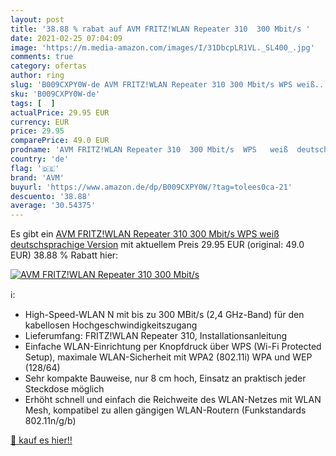 ```yaml
---
layout: post
title: '38.88 % rabat auf AVM FRITZ!WLAN Repeater 310  300 Mbit/s '
date: 2021-02-25 07:04:09
image: 'https://m.media-amazon.com/images/I/31DbcpLR1VL._SL400_.jpg'
comments: true
category: ofertas
author: ring
slug: 'B009CXPY0W-de AVM FRITZ!WLAN Repeater 310 300 Mbit/s WPS weiß...'
sku: 'B009CXPY0W-de'
tags: [  ]
actualPrice: 29.95 EUR
currency: EUR
price: 29.95
comparePrice: 49.0 EUR
prodname: 'AVM FRITZ!WLAN Repeater 310  300 Mbit/s  WPS   weiß  deutschsprachige Version'
country: 'de'
flag: '🇩🇪'
brand: 'AVM'
buyurl: 'https://www.amazon.de/dp/B009CXPY0W/?tag=tolees0ca-21'
descuento: '38.88'
average: '30.54375'
---
```


Es gibt ein [AVM FRITZ!WLAN Repeater 310  300 Mbit/s  WPS   weiß  deutschsprachige Version](https://www.amazon.de/dp/B009CXPY0W/?tag=tolees0ca-21) mit aktuellem Preis 29.95 EUR (original: 49.0 EUR) 38.88 % Rabatt hier:

[![AVM FRITZ!WLAN Repeater 310  300 Mbit/s ](https://m.media-amazon.com/images/I/31DbcpLR1VL._SL400_.jpg)](https://www.amazon.de/dp/B009CXPY0W/?tag=tolees0ca-21)

ℹ️:

- High-Speed-WLAN N mit bis zu 300 MBit/s (2,4 GHz-Band) für den kabellosen Hochgeschwindigkeitszugang
- Lieferumfang: FRITZ!WLAN Repeater 310, Installationsanleitung
- Einfache WLAN-Einrichtung per Knopfdruck über WPS (Wi-Fi Protected Setup), maximale WLAN-Sicherheit mit WPA2 (802.11i) WPA und WEP (128/64)
- Sehr kompakte Bauweise, nur 8 cm hoch, Einsatz an praktisch jeder Steckdose möglich
- Erhöht schnell und einfach die Reichweite des WLAN-Netzes mit WLAN Mesh, kompatibel zu allen gängigen WLAN-Routern (Funkstandards 802.11n/g/b)

[🛒 kauf es hier!!](https://www.amazon.de/dp/B009CXPY0W/?tag=tolees0ca-21)
